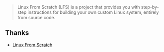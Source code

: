 
> Linux From Scratch (LFS) is a project that provides you with step-by-step instructions for building your own custom Linux system, entirely from source code.



## Thanks

- [Linux From Scratch](https://www.linuxfromscratch.org/lfs/view/stable/)
